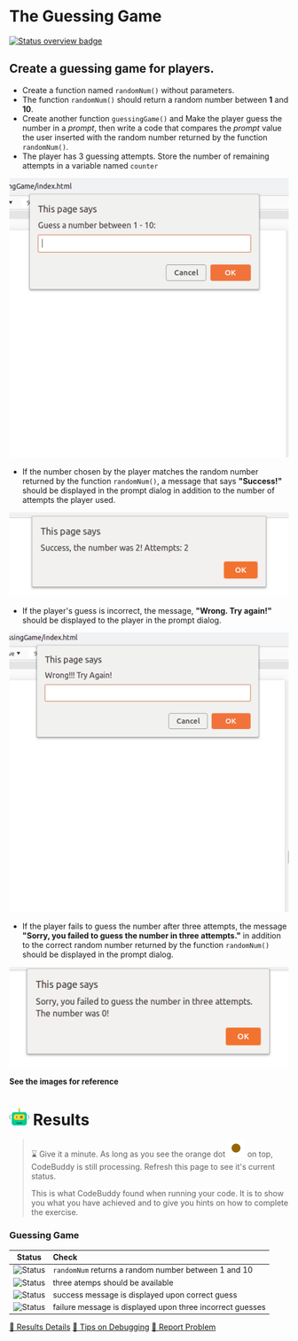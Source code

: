 # The Guessing Game
[![Status overview badge](../../blob/badges/.github/badges/main/badge.svg)](#-results)

## Create a guessing game for players. 

* Create a function named `randomNum()` without parameters.
* The function `randomNum()` should return a random number between __1__ and __10__.
* Create another function `guessingGame()` and Make the player guess the number in a *prompt*, then write a code that compares the *prompt* value the user inserted with the random number returned by the function `randomNum()`.
* The player has 3 guessing attempts. Store the number of remaining attempts in a variable named `counter`


![alt text](./images/start-game.png "Starting Game") 

* If the number chosen by the player matches the random number returned by the function `randomNum()`, a message that says __"Success!"__ should be displayed in the prompt dialog in addition to the number of attempts the player used. 

![alt text](./images/game-win.png "Won Game") 

* If the player's guess is incorrect, the message, __"Wrong. Try again!"__ should be displayed to the player in the prompt dialog. 

![alt text](./images/wrong-answer.png "Wrong Answer") 

* If the player fails to guess the number after three attempts, the message __"Sorry, you failed to guess the number in three attempts."__ in addition to the correct random number returned by the function `randomNum()` should be displayed in the prompt dialog.

![alt text](./images/game-lost.png "Lost Game") 


**See the images for reference**

[//]: # (autograding info start)
# <img src="https://github.com/DCI-EdTech/autograding-setup/raw/main/assets/bot-large.svg" alt="" data-canonical-src="https://github.com/DCI-EdTech/autograding-setup/raw/main/assets/bot-large.svg" height="31" /> Results
> ⌛ Give it a minute. As long as you see the orange dot ![processing](https://raw.githubusercontent.com/DCI-EdTech/autograding-setup/main/assets/processing.svg) on top, CodeBuddy is still processing. Refresh this page to see it's current status.
>
> This is what CodeBuddy found when running your code. It is to show you what you have achieved and to give you hints on how to complete the exercise.


### Guessing Game

|                 Status                  | Check                                                                                    |
| :-------------------------------------: | :--------------------------------------------------------------------------------------- |
| ![Status](../../blob/badges/.github/badges/main/status0.svg) | `randomNum` returns a random number between 1 and 10 |
| ![Status](../../blob/badges/.github/badges/main/status1.svg) | three atemps should be available |
| ![Status](../../blob/badges/.github/badges/main/status2.svg) | success message is displayed upon correct guess |
| ![Status](../../blob/badges/.github/badges/main/status3.svg) | failure message is displayed upon three incorrect guesses |



[🔬 Results Details](../../actions)
[🐞 Tips on Debugging](https://github.com/DCI-EdTech/autograding-setup/wiki/How-to-work-with-CodeBuddy)
[📢 Report Problem](https://docs.google.com/forms/d/e/1FAIpQLSfS8wPh6bCMTLF2wmjiE5_UhPiOEnubEwwPLN_M8zTCjx5qbg/viewform?usp=pp_url&entry.652569746=Browser-DOM-window)


[//]: # (autograding info end)